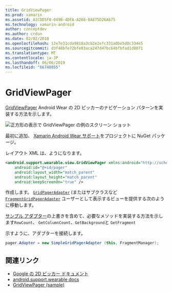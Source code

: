 ```yaml
---
title: GridViewPager
ms.prod: xamarin
ms.assetid: A1CDD5F0-049B-4DFA-A268-8A875D26A675
ms.technology: xamarin-android
author: conceptdev
ms.author: crdun
ms.date: 02/02/2018
ms.openlocfilehash: 12e7e31cda9818a3cb2e2efc331a0be5d0c334e5
ms.sourcegitcommit: d3f48bfe72bfe03aca247d47bc64bfbfad1d8071
ms.translationtype: MT
ms.contentlocale: ja-JP
ms.lasthandoff: 06/06/2019
ms.locfileid: "66740855"
---
```

# <a name="gridviewpager"></a>GridViewPager

[GridViewPager](https://developer.xamarin.com/samples/monodroid/wear/GridViewPager/) Android Wear の 2D ピッカーのナビゲーション パターンを実装する方法を示します。

![正方形の表示で GridViewPager の例のスクリーン ショット](gridviewpager-images/gridviewpager.png)

最初に追加、 [Xamarin Android Wear サポート](https://www.nuget.org/packages/Xamarin.Android.Wear/)をプロジェクトに NuGet パッケージ。

レイアウト XML は、ようになります。

```xml
<android.support.wearable.view.GridViewPager xmlns:android="http://schemas.android.com/apk/res/android"
    android:id="@+id/pager"
    android:layout_width="match_parent"
    android:layout_height="match_parent"
    android:keepScreenOn="true" />
```

作成します。 [`GridPagerAdapter`](https://developer.android.com/reference/android/support/wearable/view/GridPagerAdapter.html)
(またはサブクラスなど [`FragmentGridPagerAdapter`](https://developer.android.com/reference/android/support/wearable/view/FragmentGridPagerAdapter.html)
ユーザーとして表示するビューを提供する次のように移動します。

[サンプル アダプター](https://github.com/xamarin/monodroid-samples/blob/master/wear/GridViewPager/GridViewPager/SimpleGridPagerAdapter.cs)の上書きを含めて、必要なメソッドを実装する方法を示します`RowCount`、 `GetColumnCount`、`GetBackground`と `GetFragment`

示すように、アダプターを接続します。

```csharp
pager.Adapter = new SimpleGridPagerAdapter (this, FragmentManager);
```



## <a name="related-links"></a>関連リンク

- [Google の 2D ピッカー ドキュメント](https://developer.android.com/training/wearables/ui/2d-picker.html)
- [android.support.wearable docs](https://developer.android.com/reference/android/support/wearable/view/package-summary.html)
- [GridViewPager (sample)](https://developer.xamarin.com/samples/monodroid/wear/GridViewPager/)
